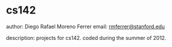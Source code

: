 cs142
=====
author: Diego Rafael Moreno Ferrer
email: rmferrer@stanford.edu

description: projects for cs142. coded during the summer of 2012.